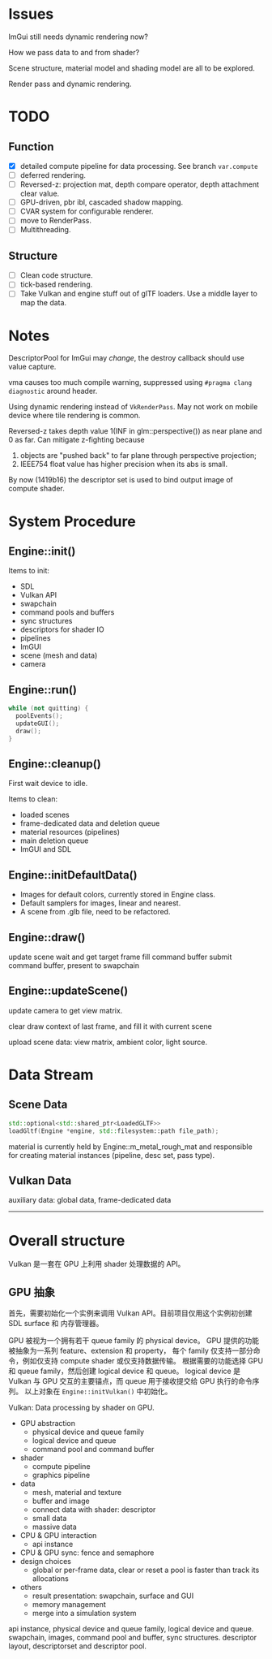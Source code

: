 # Issues

ImGui still needs dynamic rendering now?

How we pass data to and from shader?

Scene structure, material model and shading model are all to be explored.

Render pass and dynamic rendering.

# TODO

## Function

- [x] detailed compute pipeline for data processing. See branch `var.compute`
- [ ] deferred rendering.
- [ ] Reversed-z: projection mat, depth compare operator, depth attachment clear value.
- [ ] GPU-driven, pbr ibl, cascaded shadow mapping.
- [ ] CVAR system for configurable renderer.
- [ ] move to RenderPass.
- [ ] Multithreading.

## Structure

- [ ] Clean code structure.
- [ ] tick-based rendering.
- [ ] Take Vulkan and engine stuff out of glTF loaders. Use a middle layer to map the data.

# Notes

DescriptorPool for ImGui may *change*, the destroy callback should use value capture.

vma causes too much compile warning, suppressed using `#pragma clang diagnostic` around header.

Using dynamic rendering instead of `VkRenderPass`. May not work on mobile device where tile rendering is common.

Reversed-z takes depth value 1(INF in glm::perspective()) as near plane and 0 as far.
Can mitigate z-fighting because
1) objects are "pushed back" to far plane through perspective projection;
2) IEEE754 float value has higher precision when its abs is small.

By now (1419b16) the descriptor set is used to bind output image of compute shader.


# System Procedure

## Engine::init()

Items to init:
- SDL
- Vulkan API
- swapchain
- command pools and buffers
- sync structures
- descriptors for shader IO
- pipelines
- ImGUI
- scene (mesh and data)
- camera

## Engine::run()

```cpp
while (not quitting) {
  poolEvents();
  updateGUI();
  draw();
}
```

## Engine::cleanup()

First wait device to idle.

Items to clean:
- loaded scenes
- frame-dedicated data and deletion queue
- material resources (pipelines)
- main deletion queue
- ImGUI and SDL

## Engine::initDefaultData()

- Images for default colors, currently stored in Engine class.
- Default samplers for images, linear and nearest.
- A scene from .glb file, need to be refactored.

## Engine::draw()

update scene
wait and get target frame
fill command buffer
submit command buffer, present to swapchain

## Engine::updateScene()

update camera to get view matrix.

clear draw context of last frame, and fill it with current scene

upload scene data: view matrix, ambient color, light source.

# Data Stream

## Scene Data

```cpp
std::optional<std::shared_ptr<LoadedGLTF>>
loadGltf(Engine *engine, std::filesystem::path file_path);
```

material is currently held by Engine::m_metal_rough_mat and responsible for creating material instances (pipeline, desc set, pass type).



## Vulkan Data

auxiliary data: global data, frame-dedicated data

---

# Overall structure

Vulkan 是一套在 GPU 上利用 shader 处理数据的 API。

## GPU 抽象

首先，需要初始化一个实例来调用 Vulkan API。目前项目仅用这个实例初创建 SDL surface 和 内存管理器。

GPU 被视为一个拥有若干 queue family 的 physical device。
GPU 提供的功能被抽象为一系列 feature、extension 和 property，
每个 family 仅支持一部分命令，例如仅支持 compute shader 或仅支持数据传输。
根据需要的功能选择 GPU 和 queue family，然后创建 logical device 和 queue。
logical device 是 Vulkan 与 GPU 交互的主要锚点，而 queue 用于接收提交给 GPU 执行的命令序列。
以上对象在 `Engine::initVulkan()` 中初始化。

Vulkan: Data processing by shader on GPU.

- GPU abstraction
  - physical device and queue family
  - logical device and queue
  - command pool and command buffer
- shader
  - compute pipeline
  - graphics pipeline
- data
  - mesh, material and texture
  - buffer and image
  - connect data with shader: descriptor
  - small data
  - massive data
- CPU & GPU interaction
  - api instance
- CPU & GPU sync: fence and semaphore
- design choices
  - global or per-frame data, clear or reset a pool is faster than track its allocations
- others
  - result presentation: swapchain, surface and GUI
  - memory management
  - merge into a simulation system

api instance, physical device and queue family, logical device and queue.
swapchain, images, command pool and buffer, sync structures.
descriptor layout, descriptorset and descriptor pool.
